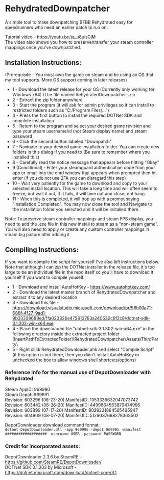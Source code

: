 # RehydratedDownpatcher
A simple tool to make downpatching BFBB Rehydrated easy for speedrunners who need an earlier patch to run on.  
  
Tutorial video - https://youtu.be/ta_u8uisCjM  
The video also shows you how to preserve/transfer your steam controller mappings once you've downpatched.  
  
## Installation Instructions:  
(Prerequisite - You must own the game on steam and be using an OS that my tool supports. More OS support coming in later releases)  
* 1 - Download the latest release for your OS (Currently only working for Windows x64) (The file named RehydratedDownpatcher-<version>.zip  
* 2 - Extract the zip folder anywhere  
* 3 - Start the program (it will ask for admin privileges so it can install to restricted folders such as "C:/Program Files/...")  
* 4 - Press the first button to install the required DOTNet SDK and complete installation.  
* 5 - Return to the program and select your desired game revision and type your steam username/id (not Steam display name) and steam password  
* 6 - Click the second button labeled "Downpatch"  
* 7 - Navigate to your desired game installation folder. You can create new folders in this dialog if you need to (Be sure to remember where you installed this)  
* 8 - Carefully read the notice message that appears before hitting "Okay"   
* 9 (Conditional) - Enter your steamguard authentication code from your app or email into the cmd window that appears when prompted then hit enter (if you do not use 2FA you can disregard this step)  
* 10 - Wait very patiently for the game to download and copy to your selected install location. This will take a long time and will often seem to freeze, but wait it out, if it fails, it will time out and close, not hang.   
* 11 - When this is completed, it will pop up with a prompt saying "Installation Completed". You may now close the tool and Navigate to the installation folder you selected and it will be installed there.  
  
Note: To preserve steam controller mappings and steam FPS display, you need to add the .exe file in this new install to steam as a "non-steam game". You will also need to apply or create any custom controller mappings in steam big picture after adding it.  
  
## Compiling Instructions:  
If you want to compile the script for yourself I've also left instructions below. Note that although I can zip the DOTNet installer in the release file, it's too large to be an individual file in the repo itself so you'll have to download it yourself if you want to compile youself.  

* 1 - Download and install AutoHotKey - https://www.autohotkey.com/  
* 2 - Download the latest master branch of RehydratedDownpatcher and extract it to any desired location  
* 3 - Download this file - https://download.visualstudio.microsoft.com/download/pr/56b00a71-686f-4f27-9ad1-9b30308688ed/1fa023326e475813783a240532c9f2c8/dotnet-sdk-3.1.302-win-x64.exe  
* 4 - Place the downloaded file "dotnet-sdk-3.1.302-win-x64.exe" in the following directory inside the extracted project folder  [InsertPathToExtractedFolder]\RehydratedDownpatcher\Assets\ThirdParty\  
* 5 - Right click RehydratedDownloader.ahk and select "Compile Script" (if this option is not there, then you didn't install AutoHotKey or unchecked the box to allow windows shell shortcuts/options)  
  
### Reference Info for the manual use of DepotDownloader with Rehydrated
Steam AppID: 969990  
Steam Depot: 969991  
Revision: 603296 (06-23-20) ManifestID: 1053335632047073742  
Revision: 603442 (06-26-20) ManifestID: 4499864563879474996  
Revision: 603899 (07-17-20) ManifestID: 8029231884565495947  
Revision: 604909 (08-07-20) ManifestID: 5129037688278363502  

DepotDownloader download command format:  
`dotnet DepotDownloader.dll -app 969990 -depot 969991 -manifest ################### -username USER -password PASSWORD`  

### Credit for incorporated assets:  
DepotDownloader 2.3.6 by SteamRE - https://github.com/SteamRE/DepotDownloader/  
DOTNet SDK 3.1.303 by Microsoft - https://dotnet.microsoft.com/download/dotnet-core/3.1
